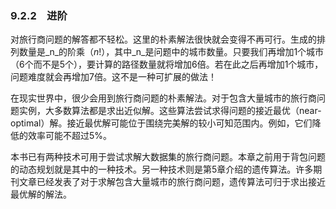 ### 9.2.2　进阶

对旅行商问题的解答都不轻松。这里的朴素解法很快就会变得不再可行。生成的排列数量是_n_的阶乘（_n_!），其中_n_是问题中的城市数量。只要我们再增加1个城市（6个而不是5个），要计算的路径数量就将增加6倍。若在此之后再增加1个城市，问题难度就会再增加7倍。这不是一种可扩展的做法！

在现实世界中，很少会用到旅行商问题的朴素解法。对于包含大量城市的旅行商问题实例，大多数算法都是求出近似解。这些算法尝试求得问题的接近最优（near-optimal）解。接近最优解可能位于围绕完美解的较小可知范围内。例如，它们降低的效率可能不超过5%。

本书已有两种技术可用于尝试求解大数据集的旅行商问题。本章之前用于背包问题的动态规划就是其中的一种技术。另一种技术则是第5章介绍的遗传算法。许多期刊文章已经发表了对于求解包含大量城市的旅行商问题，遗传算法可归于求出接近最优解的解法。